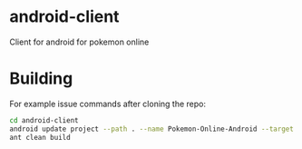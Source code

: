 android-client
==============

Client for android for pokemon online

Building
========

For example issue commands after cloning the repo:

```sh
cd android-client
android update project --path . --name Pokemon-Online-Android --target 17
ant clean build
```

